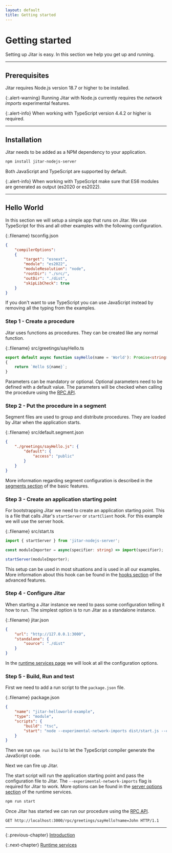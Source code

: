 ```yaml
---
layout: default
title: Getting started
---
```


# Getting started

Setting up Jitar is easy. In this section we help you get up and running.

---

## Prerequisites

Jitar requires Node.js version 18.7 or higher to be installed.

{:.alert-warning}
Running Jitar with Node.js currently requires the *network imports* experimental features.

{:.alert-info}
When working with TypeScript version 4.4.2 or higher is required.

---

## Installation

Jitar needs to be added as a NPM dependency to your application.

```bash
npm install jitar-nodejs-server
```

Both JavaScript and TypeScript are supported by default.

{:.alert-info}
When working with TypeScript make sure that ES6 modules are generated as output (es2020 or es2022).

---

## Hello World

In this section we will setup a simple app that runs on Jitar. We use TypeScript for this and all other examples with the following configuration.

{:.filename}
tsconfig.json

```json
{
    "compilerOptions":
    {
        "target": "esnext",
        "module": "es2022",
        "moduleResolution": "node",
        "rootDir": "./src/",
        "outDir": "./dist",
        "skipLibCheck": true
    }
}
```

If you don't want to use TypeScript you can use JavaScript instead by removing all the typing from the examples.

### Step 1 - Create a procedure

Jitar uses functions as procedures. They can be created like any normal function.

{:.filename}
src/greetings/sayHello.ts

```ts
export default async function sayHello(name = 'World'): Promise<string>
{
    return `Hello ${name}`;
}
```

Parameters can be mandatory or optional. Optional parameters need to be defined with a default value. The parameters will be checked when calling the procedure using the [RPC API](05_advanced_features.html#apis).

### Step 2 - Put the procedure in a segment

Segment files are used to group and distribute procedures. They are loaded by Jitar when the application starts.

{:.filename}
src/default.segment.json

```json
{
    "./greetings/sayHello.js": {
        "default": {
            "access": "public"
        }
    }
}
```

More information regarding segment configuration is described in the [segments section](04_basic_features.html#segments) of the basic features.

### Step 3 - Create an application starting point

For bootstrapping Jitar we need to create an application starting point. This is a file that calls Jitar's ``startServer`` or ``startClient`` hook. For this example we will use the server hook.

{:.filename}
src/start.ts

```ts
import { startServer } from 'jitar-nodejs-server';

const moduleImporter = async(specifier: string) => import(specifier);

startServer(moduleImporter);
```

This setup can be used in most situations and is used in all our examples. More information about this hook can be found in the [hooks section](05_advanced_features.html#hooks) of the advanced features.

### Step 4 - Configure Jitar

When starting a Jitar instance we need to pass some configuration telling it how to run. The simplest option is to run Jitar as a standalone instance.

{:.filename}
jitar.json

```json
{
    "url": "http://127.0.0.1:3000",
    "standalone": {
        "source": "./dist"
    }
}
```

In the [runtime services page](03_runtime_services.html) we will look at all the configuration options.

### Step 5 - Build, Run and test

First we need to add a run script to the ``package.json`` file.

{:.filename}
package.json

```json
{
    "name": "jitar-helloworld-example",
    "type": "module",
    "scripts": {
        "build": "tsc",
        "start": "node --experimental-network-imports dist/start.js --config=jitar.json"
    }
}
```

Then we run `npm run build` to let the TypeScript compiler generate the JavaScript code.

Next we can fire up Jitar.

The start script will run the application starting point and pass the configuration file to Jitar. The ``--experimental-network-imports`` flag is required for Jitar to work. More options can be found in the [server options section](03_runtime_services.html#server-options) of the runtime services.

```bash
npm run start
```

Once Jitar has started we can run our procedure using the [RPC API](05_advanced_features.html#apis).

```http
GET http://localhost:3000/rpc/greetings/sayHello?name=John HTTP/1.1
```

---

{:.previous-chapter}
[Introduction](01_introduction.html)

{:.next-chapter}
[Runtime services](03_runtime_services.html)
